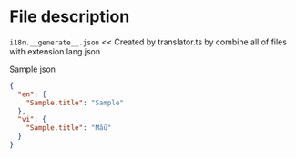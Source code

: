 # File description

`i18n.__generate__.json` << Created by translator.ts by combine all of files with extension lang.json

Sample json

``` json
{
  "en": {
    "Sample.title": "Sample"
  },
  "vi": {
    "Sample.title": "Mẫu"
  }
}
```